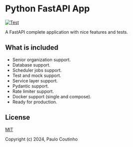 # Python FastAPI App

[![Test](https://github.com/paulocoutinhox/fastapi-app/actions/workflows/test.yml/badge.svg)](https://github.com/paulocoutinhox/fastapi-app/actions/workflows/test.yml)

A FastAPI complete application with nice features and tests.

## What is included

- Senior organization support.
- Database support.
- Scheduler jobs support.
- Test and mock support.
- Service layer support.
- Pydantic support.
- Rate limiter support.
- Docker support (single and compose).
- Ready for production.

## License

[MIT](http://opensource.org/licenses/MIT)

Copyright (c) 2024, Paulo Coutinho

